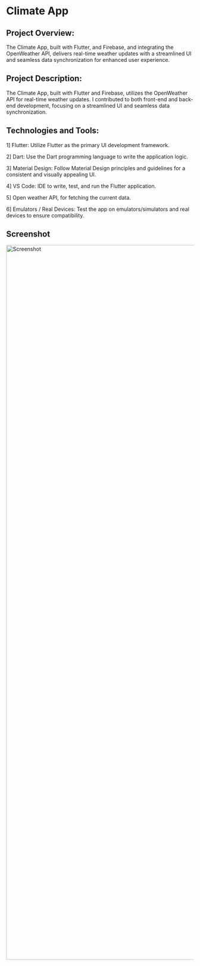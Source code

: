 # Climate App
## Project Overview:

The Climate App, built with Flutter, and Firebase, and integrating the OpenWeather API, delivers real-time weather updates with a streamlined UI and seamless data synchronization for enhanced user experience.

## Project Description:

The Climate App, built with Flutter and Firebase, utilizes the OpenWeather API for real-time weather updates. I contributed to both front-end and back-end development, focusing on a streamlined UI and seamless data synchronization.

## Technologies and Tools:

1] Flutter: Utilize Flutter as the primary UI development framework.

2] Dart: Use the Dart programming language to write the application logic.

3] Material Design: Follow Material Design principles and guidelines for a consistent and visually appealing UI.

4] VS Code: IDE to write, test, and run the Flutter application.

5] Open weather API, for fetching the current data.

6] Emulators / Real Devices: Test the app on emulators/simulators and real devices to ensure compatibility.

## Screenshot

<img width="1920" alt="Screenshot" src="https://github.com/perfecttushar/Flutter-Climate-App/assets/70326041/c174790e-a3f2-4693-b9f3-5a4b0b2babbc">
